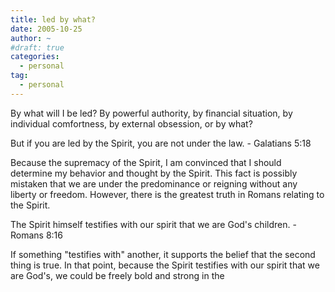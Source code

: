 ```yaml
---
title: led by what?
date: 2005-10-25
author: ~
#draft: true
categories:
  - personal
tag:
  - personal
---
```




By what will I be led?
By powerful authority, by financial situation, by individual comfortness, by external obsession, or by what?

But if you are led by the Spirit, you are not under the law. - Galatians  5:18

Because the supremacy of the Spirit, I am convinced that I should determine my behavior and thought by the Spirit. This fact is possibly mistaken that we are under the predominance or reigning without any liberty or freedom.
However, there is the greatest truth in Romans relating to the Spirit. 

The Spirit himself testifies with our spirit that we are God's children. - Romans 8:16

If something "testifies with" another, it supports the belief that the second thing is true.
In that point, because the Spirit testifies with our spirit that we are God's, we could be freely bold and strong in the 




